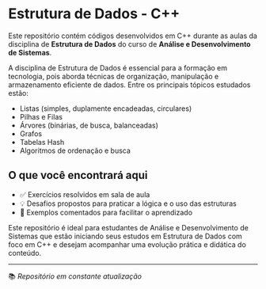 # Estrutura de Dados - C++

Este repositório contém códigos desenvolvidos em C++ durante as aulas da disciplina de **Estrutura de Dados** do curso de **Análise e Desenvolvimento de Sistemas**.

A disciplina de Estrutura de Dados é essencial para a formação em tecnologia, pois aborda técnicas de organização, manipulação e armazenamento eficiente de dados. Entre os principais tópicos estudados estão:

- Listas (simples, duplamente encadeadas, circulares)
- Pilhas e Filas
- Árvores (binárias, de busca, balanceadas)
- Grafos
- Tabelas Hash
- Algoritmos de ordenação e busca

## O que você encontrará aqui

- ✅ Exercícios resolvidos em sala de aula  
- 💡 Desafios propostos para praticar a lógica e o uso das estruturas  
- 📝 Exemplos comentados para facilitar o aprendizado  

Este repositório é ideal para estudantes de Análise e Desenvolvimento de Sistemas que estão iniciando seus estudos em Estrutura de Dados com foco em C++ e desejam acompanhar uma evolução prática e didática do conteúdo.

---

📚 *Repositório em constante atualização*

